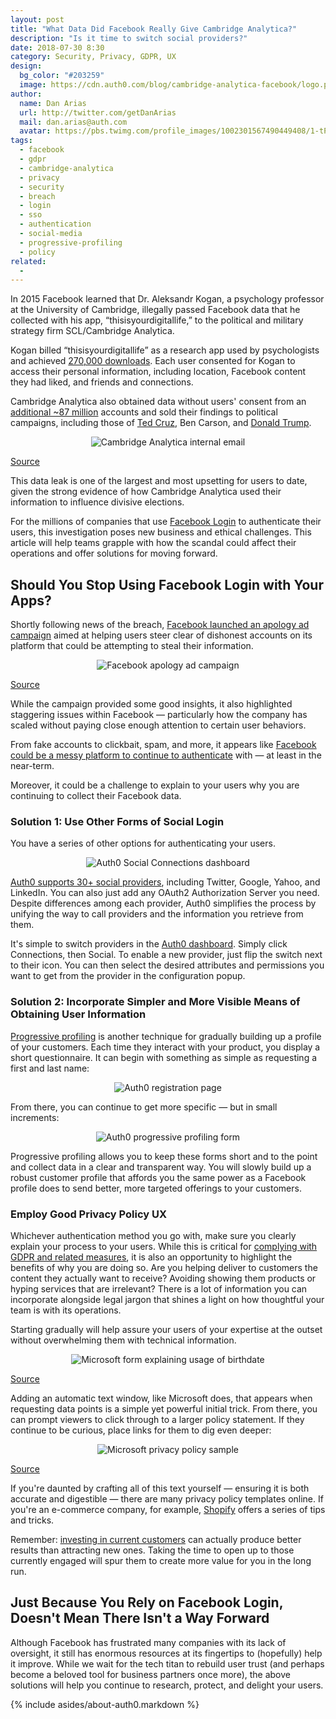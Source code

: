 ```yaml
---
layout: post
title: "What Data Did Facebook Really Give Cambridge Analytica?"
description: "Is it time to switch social providers?"
date: 2018-07-30 8:30
category: Security, Privacy, GDPR, UX
design: 
  bg_color: "#203259"
  image: https://cdn.auth0.com/blog/cambridge-analytica-facebook/logo.png
author:
  name: Dan Arias
  url: http://twitter.com/getDanArias
  mail: dan.arias@auth.com
  avatar: https://pbs.twimg.com/profile_images/1002301567490449408/1-tPrAG__400x400.jpg
tags: 
  - facebook
  - gdpr
  - cambridge-analytica
  - privacy
  - security
  - breach
  - login
  - sso
  - authentication
  - social-media
  - progressive-profiling
  - policy
related:
  - 
---
```


In 2015 Facebook learned that Dr. Aleksandr Kogan, a psychology professor at the University of Cambridge, illegally passed Facebook data that he collected with his app, “thisisyourdigitallife,” to the political and military strategy firm SCL/Cambridge Analytica.

Kogan billed “thisisyourdigitallife” as a research app used by psychologists and achieved [270,000 downloads](https://newsroom.fb.com/news/2018/03/suspending-cambridge-analytica/). Each user consented for Kogan to access their personal information, including location, Facebook content they had liked, and friends and connections. 

Cambridge Analytica also obtained data without users' consent from an [additional ~87 million](https://www.wired.com/story/facebook-exposed-87-million-users-to-cambridge-analytica/) accounts and sold their findings to political campaigns, including those of [Ted Cruz](https://www.theguardian.com/us-news/2015/dec/11/senator-ted-cruz-president-campaign-facebook-user-data), Ben Carson, and [Donald Trump](https://www.nytimes.com/2018/03/17/us/politics/cambridge-analytica-trump-campaign.html).

<p style="text-align: center;">
  <img src="https://cdn.auth0.com/blog/what-data-did-facebook-really-give-cambridge-analytica/Cambridge-Analytica-internal-email.jpg" alt="Cambridge Analytica internal email">
</p>

[Source](https://www.nytimes.com/2018/03/17/us/politics/cambridge-analytica-trump-campaign.html)

This data leak is one of the largest and most upsetting for users to date, given the strong evidence of how Cambridge Analytica used their information to influence divisive elections.

For the millions of companies that use [Facebook Login](https://auth0.com/learn/social-login/) to authenticate their users, this investigation poses new business and ethical challenges. This article will help teams grapple with how the scandal could affect their operations and offer solutions for moving forward.

## Should You Stop Using Facebook Login with Your Apps?

Shortly following news of the breach, [Facebook launched an apology ad campaign](https://www.fastcompany.com/40563382/facebook-says-sorry-sort-of-in-its-biggest-ever-ad-campaign) aimed at helping users steer clear of dishonest accounts on its platform that could be attempting to steal their information.

<p style="text-align: center;">
  <img src="https://cdn.auth0.com/blog/what-data-did-facebook-really-give-cambridge-analytica/apology-ad-campaign.png" alt="Facebook apology ad campaign">
</p>

 [Source](https://www.wired.com/story/facebook-launches-a-new-ad-campaign-with-an-old-message/)

While the campaign provided some good insights, it also highlighted staggering issues within Facebook — particularly how the company has scaled without paying close enough attention to certain user behaviors. 

From fake accounts to clickbait, spam, and more, it appears like [Facebook could be a messy platform to continue to authenticate](https://auth0.com/learn/social-login/) with — at least in the near-term. 

Moreover, it could be a challenge to explain to your users why you are continuing to collect their Facebook data.

### Solution 1: Use Other Forms of Social Login

You have a series of other options for authenticating your users.

<p style="text-align: center;">
  <img src="https://cdn.auth0.com/blog/what-data-did-facebook-really-give-cambridge-analytica/auth0-social-connectors.png" alt="Auth0 Social Connections dashboard">
</p>

[Auth0 supports 30+ social providers](https://auth0.com/learn/social-login/), including Twitter, Google, Yahoo, and LinkedIn. You can also just add any OAuth2 Authorization Server you need. Despite differences among each provider, Auth0 simplifies the process by unifying the way to call providers and the information you retrieve from them.

It's simple to switch providers in the [Auth0 dashboard](https://auth0.com/learn/social-login/). Simply click Connections, then Social. To enable a new provider, just flip the switch next to their icon. You can then select the desired attributes and permissions you want to get from the provider in the configuration popup.

### Solution 2: Incorporate Simpler and More Visible Means of Obtaining User Information

[Progressive profiling](https://auth0.com/blog/progressive-profiling/) is another technique for gradually building up a profile of your customers. Each time they interact with your product, you display a short questionnaire. It can begin with something as simple as requesting a first and last name:

<p style="text-align: center;">
  <img src="https://cdn.auth0.com/blog/what-data-did-facebook-really-give-cambridge-analytica/auth0-registration-form.png" alt="Auth0 registration page">
</p>

From there,  you can continue to get more specific — but in small increments:

<p style="text-align: center;">
  <img src="https://cdn.auth0.com/blog/what-data-did-facebook-really-give-cambridge-analytica/auth0-progressive-profiling-form.png" alt="Auth0 progressive profiling form">
</p>

Progressive profiling allows you to keep these forms short and to the point and collect data in a clear and transparent way. You will slowly build up a robust customer profile that affords you the same power as a Facebook profile does to send better, more targeted offerings to your customers.

### Employ Good Privacy Policy UX

Whichever authentication method you go with, make sure you clearly explain your process to your users. While this is critical for [complying with GDPR and related measures](https://auth0.com/docs/compliance/gdpr), it is also an opportunity to highlight the benefits of why you are doing so. Are you helping deliver to customers the content they actually want to receive? Avoiding showing them products or hyping services that are irrelevant? There is a lot of information you can incorporate alongside legal jargon that shines a light on how thoughtful your team is with its operations.

Starting gradually will help assure your users of your expertise at the outset without overwhelming them with technical information.
 
<p style="text-align: center;">
  <img src="https://cdn.auth0.com/blog/what-data-did-facebook-really-give-cambridge-analytica/microsoft-form-explaining-usage-of-birthdate.png" alt="Microsoft form explaining usage of birthdate">
</p>

[Source](https://www.econsultancy.com/blog/69256-gdpr-how-to-create-best-practice-privacy-notices-with-examples)

Adding an automatic text window, like Microsoft does, that appears when requesting data points is a simple yet powerful initial trick. From there, you can prompt viewers to click through to a larger policy statement. If they continue to be curious, place links for them to dig even deeper:

<p style="text-align: center;">
  <img src="https://cdn.auth0.com/blog/what-data-did-facebook-really-give-cambridge-analytica/microsoft-privacy-statement.jpg" alt="Microsoft privacy policy sample">
</p>

[Source](https://www.econsultancy.com/blog/69256-gdpr-how-to-create-best-practice-privacy-notices-with-examples)

If you're daunted by crafting all of this text yourself — ensuring it is both accurate and digestible —  there are many privacy policy templates online. If you're an e-commerce company, for example, [Shopify](https://www.shopify.com/tools/policy-generator) offers a series of tips and tricks. 

Remember: [investing in current customers](https://blog.ujet.co/30-customer-experience-service-stats-you-cant-ignore) can actually produce better results than attracting new ones. Taking the time to open up to those currently engaged will spur them to create more value for you in the long run.

## Just Because You Rely on Facebook Login, Doesn't Mean There Isn't a Way Forward

Although Facebook has frustrated many companies with its lack of oversight, it still has enormous resources at its fingertips to (hopefully) help it improve. While we wait for the tech titan to rebuild user trust (and perhaps become a beloved tool for business partners once more), the above solutions will help you continue to research, protect, and delight your users. 

{% include asides/about-auth0.markdown %}

